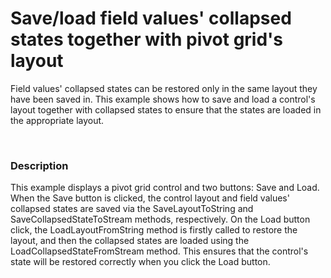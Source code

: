# Save/load field values' collapsed states together with pivot grid's layout


<p>Field values' collapsed states can be restored only in the same layout they have been saved in. This example shows how to save and load a control's layout together with collapsed states to ensure that the states are loaded in the appropriate layout.</p><br />



<h3>Description</h3>

<p>This example displays a pivot grid control and two buttons: Save and Load. When the Save button is clicked, the control layout and field values&#39; collapsed states are saved via the SaveLayoutToString and SaveCollapsedStateToStream methods, respectively. On the Load button click, the LoadLayoutFromString method is firstly called to restore the layout, and then the collapsed states are loaded using the LoadCollapsedStateFromStream method. This ensures that the control&#39;s state will be restored correctly when you click the Load button.</p><br />


<br/>


